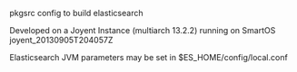 pkgsrc config to build elasticsearch

Developed on a Joyent Instance (multiarch 13.2.2) running on SmartOS joyent_20130905T204057Z

Elasticsearch JVM parameters may be set in $ES_HOME/config/local.conf

